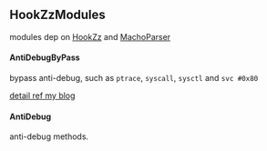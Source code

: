 ## HookZzModules

modules dep on [HookZz](https://github.com/jmpews/HookZz) and [MachoParser](https://github.com/jmpews/MachoParser)

#### AntiDebugByPass

bypass anti-debug, such as `ptrace`, `syscall`, `sysctl` and `svc #0x80`

[detail ref my blog](http://jmpews.github.io/)

#### AntiDebug

anti-debug methods.